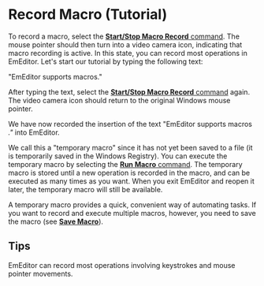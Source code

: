 # Record Macro (Tutorial)

To record a macro, select the [**Start/Stop Macro Record** command](../../cmd/macros/quick_macro_record).
The mouse pointer should then turn into a video camera icon, indicating that
macro recording is active.
In this state, you can record most operations in EmEditor.
Let's start our tutorial by typing the following text:

"EmEditor supports macros."

After typing the text, select the [**Start/Stop Macro Record** command](../../cmd/macros/quick_macro_record) again.
The video camera icon should return to the original Windows mouse pointer.

We have now recorded the insertion of the text "EmEditor supports macros _."_ into EmEditor.

We call this a "temporary macro" since it has not yet been saved to a file
(it is temporarily saved in the Windows Registry). You can execute the temporary
macro by selecting the
[**Run Macro** command](../../cmd/macros/quick_macro_run). The temporary macro is stored until a new operation is recorded in the macro, and can be executed as many times as you want. When you exit EmEditor and reopen it later, the
temporary macro will still be available.

A temporary macro provides a quick, convenient way of automating tasks.
If you want to record and execute multiple macros, however, you need to save the macro
(see **[Save Macro](tutorial_save)**).

## Tips

EmEditor can record most operations involving keystrokes and mouse pointer movements.

